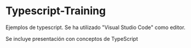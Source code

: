 # Typescript-Training
Ejemplos de typescript. Se ha utilizado "Visual Studio Code" como editor.

Se incluye presentación con conceptos de TypeScript

